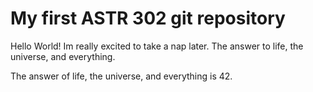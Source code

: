 # My first ASTR 302 git repository

Hello World! Im really excited to take a nap later.
The answer to life, the universe, and everything.

The answer of life, the universe, and everything is 42.
